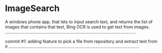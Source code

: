 ImageSearch
===========

A windows phone app, that lets to input search text, and returns the list of images that contains that text,
Bing OCR is used to get text from images.
...........................................................................................................

commit #1:
adding feature to pick a file from repository and extract text from it
...........................................................................................................
